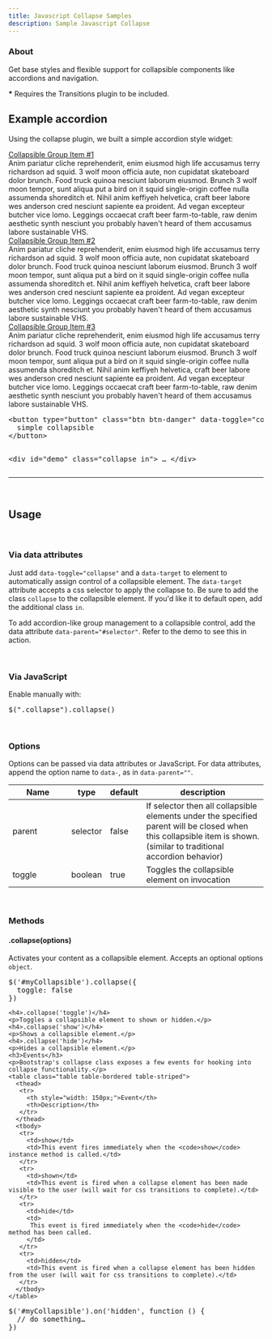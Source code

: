 ```yaml
---
title: Javascript Collapse Samples
description: Sample Javascript Collapse
---
```


<section id="collapse">
    <h3>About</h3>
    <p>Get base styles and flexible support for collapsible components like accordions and navigation.</p>
    <p class="muted"><strong>*</strong> Requires the Transitions plugin to be included.</p>
    <h2>Example accordion</h2>
    <p>Using the collapse plugin, we built a simple accordion style widget:</p>
    <div class="bs-docs-example">
      <div class="accordion" id="accordion2">
        <div class="accordion-group">
          <div class="accordion-heading">
            <a class="accordion-toggle" data-toggle="collapse" data-parent="#accordion2" href="#collapseOne">
              Collapsible Group Item #1
            </a>
          </div>
          <div id="collapseOne" class="accordion-body collapse in">
            <div class="accordion-inner">
              Anim pariatur cliche reprehenderit, enim eiusmod high life accusamus terry richardson ad squid. 3 wolf moon officia aute, non cupidatat skateboard dolor brunch. Food truck quinoa nesciunt laborum eiusmod. Brunch 3 wolf moon tempor, sunt aliqua put a bird on it squid single-origin coffee nulla assumenda shoreditch et. Nihil anim keffiyeh helvetica, craft beer labore wes anderson cred nesciunt sapiente ea proident. Ad vegan excepteur butcher vice lomo. Leggings occaecat craft beer farm-to-table, raw denim aesthetic synth nesciunt you probably haven't heard of them accusamus labore sustainable VHS.
            </div>
          </div>
        </div>
        <div class="accordion-group">
          <div class="accordion-heading">
            <a class="accordion-toggle" data-toggle="collapse" data-parent="#accordion2" href="#collapseTwo">
              Collapsible Group Item #2
            </a>
          </div>
          <div id="collapseTwo" class="accordion-body collapse">
            <div class="accordion-inner">
              Anim pariatur cliche reprehenderit, enim eiusmod high life accusamus terry richardson ad squid. 3 wolf moon officia aute, non cupidatat skateboard dolor brunch. Food truck quinoa nesciunt laborum eiusmod. Brunch 3 wolf moon tempor, sunt aliqua put a bird on it squid single-origin coffee nulla assumenda shoreditch et. Nihil anim keffiyeh helvetica, craft beer labore wes anderson cred nesciunt sapiente ea proident. Ad vegan excepteur butcher vice lomo. Leggings occaecat craft beer farm-to-table, raw denim aesthetic synth nesciunt you probably haven't heard of them accusamus labore sustainable VHS.
            </div>
          </div>
        </div>
        <div class="accordion-group">
          <div class="accordion-heading">
            <a class="accordion-toggle" data-toggle="collapse" data-parent="#accordion2" href="#collapseThree">
              Collapsible Group Item #3
            </a>
          </div>
          <div id="collapseThree" class="accordion-body collapse">
            <div class="accordion-inner">
              Anim pariatur cliche reprehenderit, enim eiusmod high life accusamus terry richardson ad squid. 3 wolf moon officia aute, non cupidatat skateboard dolor brunch. Food truck quinoa nesciunt laborum eiusmod. Brunch 3 wolf moon tempor, sunt aliqua put a bird on it squid single-origin coffee nulla assumenda shoreditch et. Nihil anim keffiyeh helvetica, craft beer labore wes anderson cred nesciunt sapiente ea proident. Ad vegan excepteur butcher vice lomo. Leggings occaecat craft beer farm-to-table, raw denim aesthetic synth nesciunt you probably haven't heard of them accusamus labore sustainable VHS.
            </div>
          </div>
        </div>
      </div>
    </div>
<pre class="prettyprint linenums">
&lt;button type="button" class="btn btn-danger" data-toggle="collapse" data-target="#demo"&gt;
  simple collapsible
&lt;/button&gt;

&lt;div id="demo" class="collapse in"&gt; … &lt;/div&gt;
</pre>
    <hr class="bs-docs-separator">   
    <h2>Usage</h2>    
    <h3>Via data attributes</h3>
    <p>Just add <code>data-toggle="collapse"</code> and a <code>data-target</code> to element to automatically assign control of a collapsible element. The <code>data-target</code> attribute accepts a css selector to apply the collapse to. Be sure to add the class <code>collapse</code> to the collapsible element. If you'd like it to default open, add the additional class <code>in</code>.</p>
    <p>To add accordion-like group management to a collapsible control, add the data attribute <code>data-parent="#selector"</code>. Refer to the demo to see this in action.</p>    
    <h3>Via JavaScript</h3>
    <p>Enable manually with:</p>
    <pre class="prettyprint linenums">$(".collapse").collapse()</pre>    
    <h3>Options</h3>
    <p>Options can be passed via data attributes or JavaScript. For data attributes, append the option name to <code>data-</code>, as in <code>data-parent=""</code>.</p>
    <table class="table table-bordered table-striped">
      <thead>
       <tr>
         <th style="width: 100px;">Name</th>
         <th style="width: 50px;">type</th>
         <th style="width: 50px;">default</th>
         <th>description</th>
       </tr>
      </thead>
      <tbody>
       <tr>
         <td>parent</td>
         <td>selector</td>
         <td>false</td>
         <td>If selector then all collapsible elements under the specified parent will be closed when this collapsible item is shown. (similar to traditional accordion behavior)</td>
       </tr>
       <tr>
         <td>toggle</td>
         <td>boolean</td>
         <td>true</td>
         <td>Toggles the collapsible element on invocation</td>
       </tr>
      </tbody>
    </table>  
    <h3>Methods</h3>
    <h4>.collapse(options)</h4>
    <p>Activates your content as a collapsible element. Accepts an optional options <code>object</code>.
<pre class="prettyprint linenums">
$('#myCollapsible').collapse({
  toggle: false
})
</pre>
    <h4>.collapse('toggle')</h4>
    <p>Toggles a collapsible element to shown or hidden.</p>
    <h4>.collapse('show')</h4>
    <p>Shows a collapsible element.</p>
    <h4>.collapse('hide')</h4>
    <p>Hides a collapsible element.</p>    
    <h3>Events</h3>
    <p>Bootstrap's collapse class exposes a few events for hooking into collapse functionality.</p>
    <table class="table table-bordered table-striped">
      <thead>
       <tr>
         <th style="width: 150px;">Event</th>
         <th>Description</th>
       </tr>
      </thead>
      <tbody>
       <tr>
         <td>show</td>
         <td>This event fires immediately when the <code>show</code> instance method is called.</td>
       </tr>
       <tr>
         <td>shown</td>
         <td>This event is fired when a collapse element has been made visible to the user (will wait for css transitions to complete).</td>
       </tr>
       <tr>
         <td>hide</td>
         <td>
          This event is fired immediately when the <code>hide</code> method has been called.
         </td>
       </tr>
       <tr>
         <td>hidden</td>
         <td>This event is fired when a collapse element has been hidden from the user (will wait for css transitions to complete).</td>
       </tr>
      </tbody>
    </table>
<pre class="prettyprint linenums">
$('#myCollapsible').on('hidden', function () {
  // do something…
})</pre>
</section>
